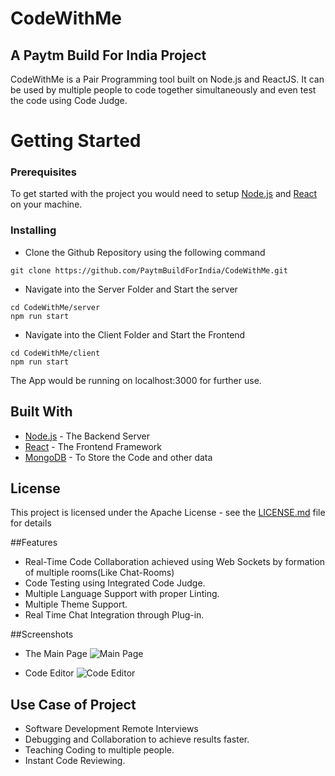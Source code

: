 # CodeWithMe

## A Paytm Build For India Project

CodeWithMe is a Pair Programming tool built on Node.js and ReactJS.
It can be used by multiple people to code together simultaneously and even test the code using Code Judge.

# Getting Started


### Prerequisites

To get started with the project you would need to setup [Node.js](https://nodejs.org/en/download/) and [React](https://reactjs.org/docs/getting-started.html) on your machine.


### Installing


* Clone the Github Repository using the following command
```
git clone https://github.com/PaytmBuildForIndia/CodeWithMe.git
```

* Navigate into the Server Folder and Start the server
```
cd CodeWithMe/server
npm run start
```

* Navigate into the Client Folder and Start the Frontend 
```
cd CodeWithMe/client
npm run start
```

The App would be running on localhost:3000 for further use.

## Built With

* [Node.js](http://nodejs.org/) - The Backend Server
* [React](https://reactjs.org/) - The Frontend Framework
* [MongoDB](https://www.mongodb.com/) - To Store the Code and other data


## License

This project is licensed under the Apache License - see the [LICENSE.md](LICENSE.md) file for details

##Features 

* Real-Time Code Collaboration achieved using Web Sockets by formation of multiple rooms(Like Chat-Rooms)
* Code Testing using Integrated Code Judge.
* Multiple Language Support with proper Linting.
* Multiple Theme Support.
* Real Time Chat Integration through Plug-in.

##Screenshots

* The Main Page
![Main Page](https://i.imgur.com/3nmqNva.png)

* Code Editor
![Code Editor](https://i.imgur.com/XPX0wjd.png)

## Use Case of Project

* Software Development Remote Interviews
* Debugging and Collaboration to achieve results faster. 
* Teaching Coding to multiple people. 
* Instant Code Reviewing.





